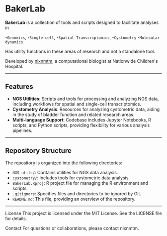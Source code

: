 # BakerLab

**BakerLab** is a collection of tools and scripts designed to facilitate analyses in 

-`Genomics`, 
-`Single-cell`, 
-`Spatial Transcriptomics`,
-`Cystometry`
-`Molecular dynamics`

Has utility functions in these areas of research and not a standalone tool.

Developed by [nixnmtm](https://github.com/nixnmtm), a computational biologist at Nationwide Children's Hospital.

---

## Features

- **NGS Utilities**: Scripts and tools for processing and analyzing NGS data, including workflows for spatial and single-cell transcriptomics.
- **Cystometry Analysis**: Resources for analyzing cystometric data, aiding in the study of bladder function and related research areas.
- **Multi-language Support**: Codebase includes Jupyter Notebooks, R scripts, and Python scripts, providing flexibility for various analysis pipelines.

---

## Repository Structure

The repository is organized into the following directories:

- `NGS_utils/`: Contains utilities for NGS data analysis.
- `cystometry/`: Includes tools for cystometric data analysis.
- `BakerLab.Rproj`: R project file for managing the R environment and scripts.
- `.gitignore`: Specifies files and directories to be ignored by Git.
- `README.md`: This file, providing an overview of the repository.

---

License
This project is licensed under the MIT License. See the LICENSE file for details.

Contact
For questions or collaborations, please contact nixnmtm.
